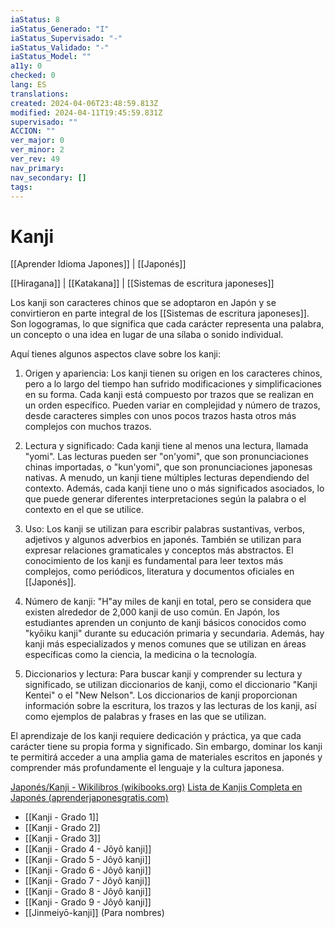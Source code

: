 ```yaml
---
iaStatus: 8
iaStatus_Generado: "I"
iaStatus_Supervisado: "-"
iaStatus_Validado: "-"
iaStatus_Model: ""
a11y: 0
checked: 0
lang: ES
translations: 
created: 2024-04-06T23:48:59.813Z
modified: 2024-04-11T19:45:59.831Z
supervisado: ""
ACCION: ""
ver_major: 0
ver_minor: 2
ver_rev: 49
nav_primary: 
nav_secondary: []
tags:
---
```

# Kanji

[[Aprender Idioma Japones]] | [[Japonés]]

[[Hiragana]] | [[Katakana]] | [[Sistemas de escritura japoneses]]

Los kanji son caracteres chinos que se adoptaron en Japón y se convirtieron en parte integral de los [[Sistemas de escritura japoneses]]. Son logogramas, lo que significa que cada carácter representa una palabra, un concepto o una idea en lugar de una sílaba o sonido individual.

Aquí tienes algunos aspectos clave sobre los kanji:

1.  Origen y apariencia: Los kanji tienen su origen en los caracteres chinos, pero a lo largo del tiempo han sufrido modificaciones y simplificaciones en su forma. Cada kanji está compuesto por trazos que se realizan en un orden específico. Pueden variar en complejidad y número de trazos, desde caracteres simples con unos pocos trazos hasta otros más complejos con muchos trazos.
    
2.  Lectura y significado: Cada kanji tiene al menos una lectura, llamada "yomi". Las lecturas pueden ser "on'yomi", que son pronunciaciones chinas importadas, o "kun'yomi", que son pronunciaciones japonesas nativas. A menudo, un kanji tiene múltiples lecturas dependiendo del contexto. Además, cada kanji tiene uno o más significados asociados, lo que puede generar diferentes interpretaciones según la palabra o el contexto en el que se utilice.
    
3.  Uso: Los kanji se utilizan para escribir palabras sustantivas, verbos, adjetivos y algunos adverbios en japonés. También se utilizan para expresar relaciones gramaticales y conceptos más abstractos. El conocimiento de los kanji es fundamental para leer textos más complejos, como periódicos, literatura y documentos oficiales en [[Japonés]].
    
4.  Número de kanji: "H"ay miles de kanji en total, pero se considera que existen alrededor de 2,000 kanji de uso común. En Japón, los estudiantes aprenden un conjunto de kanji básicos conocidos como "kyōiku kanji" durante su educación primaria y secundaria. Además, hay kanji más especializados y menos comunes que se utilizan en áreas específicas como la ciencia, la medicina o la tecnología.
    
5.  Diccionarios y lectura: Para buscar kanji y comprender su lectura y significado, se utilizan diccionarios de kanji, como el diccionario "Kanji Kentei" o el "New Nelson". Los diccionarios de kanji proporcionan información sobre la escritura, los trazos y las lecturas de los kanji, así como ejemplos de palabras y frases en las que se utilizan.
    

El aprendizaje de los kanji requiere dedicación y práctica, ya que cada carácter tiene su propia forma y significado. Sin embargo, dominar los kanji te permitirá acceder a una amplia gama de materiales escritos en japonés y comprender más profundamente el lenguaje y la cultura japonesa.


[Japonés/Kanji - Wikilibros (wikibooks.org)](https://es.wikibooks.org/wiki/Japon%C3%A9s/Kanji#:~:text=La%20lista%20j%C5%8Dy%C5%8D-kanji%20re%C3%BAne%20los%20caracteres%20de%20uso,recogidos%20en%20la%20lista%20j%C5%8Dy%C5%8D-kanji%2C%20es%20de%202.229.)
[Lista de Kanjis Completa en Japonés (aprenderjaponesgratis.com)](https://www.aprenderjaponesgratis.com/p/lista-de-kanjis-en-japones.html)

* [[Kanji - Grado 1]]
* [[Kanji - Grado 2]]
* [[Kanji - Grado 3]]
* [[Kanji - Grado 4 - Jôyô kanji]]
* [[Kanji - Grado 5 - Jôyô kanji]]
* [[Kanji - Grado 6 - Jôyô kanji]]
* [[Kanji - Grado 7 - Jôyô kanji]]
* [[Kanji - Grado 8 - Jôyô kanji]]
* [[Kanji - Grado 9 - Jôyô kanji]]
* [[Jinmeiyō-kanji]] (Para nombres)